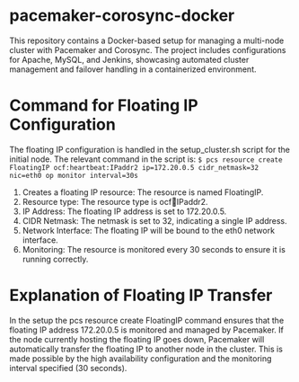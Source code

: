 # pacemaker-corosync-docker
This repository contains a Docker-based setup for managing a multi-node cluster with Pacemaker and Corosync. The project includes configurations for Apache, MySQL, and Jenkins, showcasing automated cluster management and failover handling in a containerized environment.

# Command for Floating IP Configuration
The floating IP configuration is handled in the setup_cluster.sh script for the initial node. The relevant command in the script is:
 `$ pcs resource create FloatingIP ocf:heartbeat:IPaddr2 ip=172.20.0.5 cidr_netmask=32 nic=eth0 op monitor interval=30s`
1. Creates a floating IP resource: The resource is named FloatingIP.
2. Resource type: The resource type is ocf:heartbeat:IPaddr2.
3. IP Address: The floating IP address is set to 172.20.0.5.
4. CIDR Netmask: The netmask is set to 32, indicating a single IP address.
5. Network Interface: The floating IP will be bound to the eth0 network interface.
6. Monitoring: The resource is monitored every 30 seconds to ensure it is running correctly.
# Explanation of Floating IP Transfer
In the setup the pcs resource create FloatingIP command ensures that the floating IP address 172.20.0.5 is monitored and managed by Pacemaker. If the node currently hosting the floating IP goes down, Pacemaker will automatically transfer the floating IP to another node in the cluster. This is made possible by the high availability configuration and the monitoring interval specified (30 seconds).
